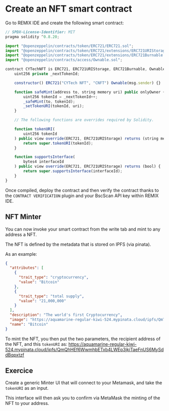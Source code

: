 # Create an NFT smart contract

Go to REMIX IDE and create the following smart contract:

```javascript
// SPDX-License-Identifier: MIT
pragma solidity ^0.8.20;

import "@openzeppelin/contracts/token/ERC721/ERC721.sol";
import "@openzeppelin/contracts/token/ERC721/extensions/ERC721URIStorage.sol";
import "@openzeppelin/contracts/token/ERC721/extensions/ERC721Burnable.sol";
import "@openzeppelin/contracts/access/Ownable.sol";

contract CYTechNFT is ERC721, ERC721URIStorage, ERC721Burnable, Ownable {
    uint256 private _nextTokenId;

    constructor() ERC721("CYTech NFT", "CNFT") Ownable(msg.sender) {}

    function safeMint(address to, string memory uri) public onlyOwner {
        uint256 tokenId = _nextTokenId++;
        _safeMint(to, tokenId);
        _setTokenURI(tokenId, uri);
    }

    // The following functions are overrides required by Solidity.

    function tokenURI(
        uint256 tokenId
    ) public view override(ERC721, ERC721URIStorage) returns (string memory) {
        return super.tokenURI(tokenId);
    }

    function supportsInterface(
        bytes4 interfaceId
    ) public view override(ERC721, ERC721URIStorage) returns (bool) {
        return super.supportsInterface(interfaceId);
    }
}
```

Once compiled, deploy the contract and then verify the contract thanks to the `CONTRACT VERIFICATION` plugin and your BscScan API key within REMIX IDE.

## NFT Minter

You can now invoke your smart contract from the write tab and mint to any address a NFT.

The NFT is defined by the metadata that is stored on IPFS (via pinata).

As an example:

```json
{
  "attributes": [
    {
      "trait_type": "cryptocurrency",
      "value": "Bitcoin"
    },
    {
      "trait_type": "total supply",
      "value": "21,000,000"
    }
  ],
  "description": "The world's first Cryptocurrency",
  "image": "https://aquamarine-regular-kiwi-524.mypinata.cloud/ipfs/QmTiBdh9RmT9w94FMnqZGN1Mdtx85v13A4KGC3F3xve6S5",
  "name": "Bitcoin"
}
```

To mint the NFT, you then put the two parameters, the recipient address of the NFT, and this `tokenURI` as: https://aquamarine-regular-kiwi-524.mypinata.cloud/ipfs/QmQhHEf6WwmhbETxb4LWEp3jkiTaeFnUS6MySddBqpxtzf

## Exercice

Create a generic Minter UI that will connect to your Metamask, and take the `tokenURI` as an input.

This interface will then ask you to confirm via MetaMask the minting of the NFT to your address.
